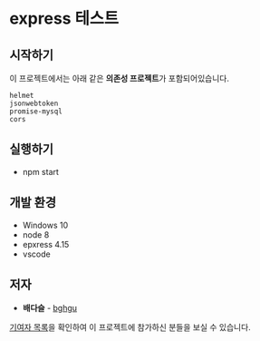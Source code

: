 # express 테스트

## 시작하기

이 프로젝트에서는 아래 같은 **의존성 프로젝트**가 포함되어있습니다. 

```
helmet
jsonwebtoken
promise-mysql
cors
```

## 실행하기

- npm start

## 개발 환경

- Windows 10
- node 8
- epxress 4.15
- vscode

## 저자

- **배다슬** - [bghgu](https://github.com/bghgu)

[기여자 목록](https://github.com/bghgu/hackday-feed-api-gateway/graphs/contributors)을 확인하여 이 프로젝트에 참가하신 분들을 보실 수 있습니다.